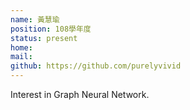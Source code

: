 ```yaml
---
name: 黃慧瑜
position: 108學年度
status: present
home:
mail:
github: https://github.com/purelyvivid
---
```

Interest in Graph Neural Network.